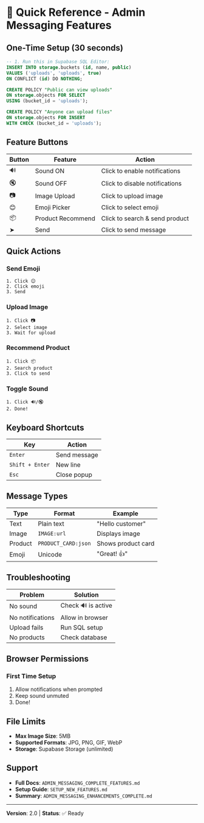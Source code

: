 # 🚀 Quick Reference - Admin Messaging Features

## One-Time Setup (30 seconds)

```sql
-- 1. Run this in Supabase SQL Editor:
INSERT INTO storage.buckets (id, name, public)
VALUES ('uploads', 'uploads', true)
ON CONFLICT (id) DO NOTHING;

CREATE POLICY "Public can view uploads"
ON storage.objects FOR SELECT
USING (bucket_id = 'uploads');

CREATE POLICY "Anyone can upload files"
ON storage.objects FOR INSERT
WITH CHECK (bucket_id = 'uploads');
```

## Feature Buttons

| Button | Feature | Action |
|--------|---------|--------|
| 🔊 | Sound ON | Click to enable notifications |
| 🔇 | Sound OFF | Click to disable notifications |
| 📷 | Image Upload | Click to upload image |
| 😊 | Emoji Picker | Click to select emoji |
| 📦 | Product Recommend | Click to search & send product |
| ➤ | Send | Click to send message |

## Quick Actions

### Send Emoji
```
1. Click 😊
2. Click emoji
3. Send
```

### Upload Image
```
1. Click 📷
2. Select image
3. Wait for upload
```

### Recommend Product
```
1. Click 📦
2. Search product
3. Click to send
```

### Toggle Sound
```
1. Click 🔊/🔇
2. Done!
```

## Keyboard Shortcuts

| Key | Action |
|-----|--------|
| `Enter` | Send message |
| `Shift + Enter` | New line |
| `Esc` | Close popup |

## Message Types

| Type | Format | Example |
|------|--------|---------|
| Text | Plain text | "Hello customer" |
| Image | `IMAGE:url` | Displays image |
| Product | `PRODUCT_CARD:json` | Shows product card |
| Emoji | Unicode | "Great! 👍" |

## Troubleshooting

| Problem | Solution |
|---------|----------|
| No sound | Check 🔊 is active |
| No notifications | Allow in browser |
| Upload fails | Run SQL setup |
| No products | Check database |

## Browser Permissions

### First Time Setup
1. Allow notifications when prompted
2. Keep sound unmuted
3. Done!

## File Limits

- **Max Image Size**: 5MB
- **Supported Formats**: JPG, PNG, GIF, WebP
- **Storage**: Supabase Storage (unlimited)

## Support

- **Full Docs**: `ADMIN_MESSAGING_COMPLETE_FEATURES.md`
- **Setup Guide**: `SETUP_NEW_FEATURES.md`
- **Summary**: `ADMIN_MESSAGING_ENHANCEMENTS_COMPLETE.md`

---

**Version**: 2.0 | **Status**: ✅ Ready
